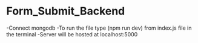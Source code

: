 # Form_Submit_Backend
-Connect mongodb
-To run the file type (npm run dev) from index.js file in the terminal
-Server will be hosted at localhost:5000
